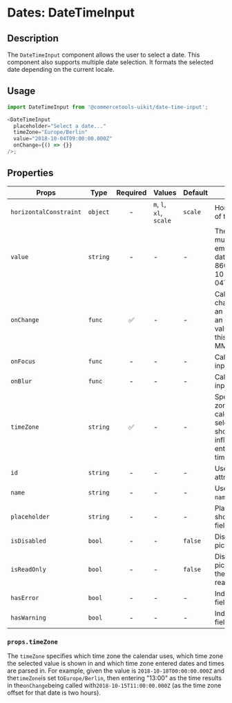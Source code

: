 # Dates: DateTimeInput

## Description

The `DateTimeInput` component allows the user to select a date. This component also supports
multiple date selection. It formats the selected date depending on the current locale.

## Usage

```js
import DateTimeInput from '@commercetools-uikit/date-time-input';

<DateTimeInput
  placeholder="Select a date..."
  timeZone="Europe/Berlin"
  value="2018-10-04T09:00:00.000Z"
  onChange={() => {}}
/>;
```

## Properties

| Props                  | Type     | Required | Values                  | Default | Description                                                                                                                             |
| ---------------------- | -------- | :------: | ----------------------- | ------- | --------------------------------------------------------------------------------------------------------------------------------------- |
| `horizontalConstraint` | `object` |    -     | `m`, `l`, `xl`, `scale` | `scale` | Horizontal size limit of the input field.                                                                                               |
| `value`                | `string` |    -     | -                       | -       | The selected date, must either be an empty string or a date formatted in ISO 8601 (e.g. "2018-10-04T09:00:00.000Z").                    |
| `onChange`             | `func`   |    ✅    | -                       | -       | Called when the date changes. Called with an event containing an empty string (no value) or a string in this format: "YYYY-MM-DD".      |
| `onFocus`              | `func`   |    -     | -                       | -       | Called when the date input gains focus.                                                                                                 |
| `onBlur`               | `func`   |    -     | -                       | -       | Called when the date input loses focus.                                                                                                 |
| `timeZone`             | `string` |    ✅    | -                       | -       | Specifies the time zone in which the calendar and selected values are shown. It also influences how entered dates and times are parsed. |
| `id`                   | `string` |    -     | -                       | -       | Used as the HTML `id` attribute.                                                                                                        |
| `name`                 | `string` |    -     | -                       | -       | Used as the HTML `name` attribute.                                                                                                      |
| `placeholder`          | `string` |    -     | -                       | -       | Placeholder value to show in the input field                                                                                            |
| `isDisabled`           | `bool`   |    -     | -                       | `false` | Disables the date picker                                                                                                                |
| `isReadOnly`           | `bool`   |    -     | -                       | `false` | Disables the date picker menu and sets the input field as read-only                                                                     |
| `hasError`             | `bool`   |    -     | -                       | -       | Indicates the input field has an error                                                                                                  |
| `hasWarning`           | `bool`   |    -     | -                       | -       | Indicates the input field has a warning                                                                                                 |

### `props.timeZone`

The `timeZone` specifies which time zone the calendar uses, which time zone the selected value is shown in and which time zone entered dates and times are parsed in. For example, given the value is `2018-10-18T00:00:00.000Z` and the`timeZone`is set to`Europe/Berlin`, then entering "13:00" as the time results in the`onChange`being called with`2018-10-15T11:00:00.000Z` (as the time zone offset for that date is two hours).
